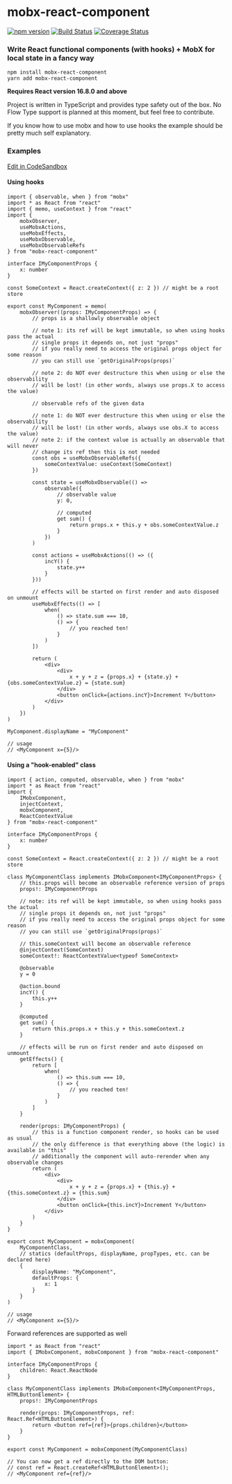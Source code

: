 # mobx-react-component <!-- omit in toc -->

[![npm version](https://badge.fury.io/js/mobx-react-component.svg)](https://badge.fury.io/js/mobx-react-component)
[![Build Status](https://travis-ci.org/xaviergonz/mobx-react-component.svg?branch=master)](https://travis-ci.org/xaviergonz/mobx-react-component)
[![Coverage Status](https://coveralls.io/repos/github/xaviergonz/mobx-react-component/badge.svg?branch=master)](https://coveralls.io/github/xaviergonz/mobx-react-component?branch=master)

### Write React functional components (with hooks) + MobX for local state in a fancy way

```
npm install mobx-react-component
yarn add mobx-react-component
```

**Requires React version 16.8.0 and above**

Project is written in TypeScript and provides type safety out of the box. No Flow Type support is planned at this moment, but feel free to contribute.

If you know how to use mobx and how to use hooks the example should be pretty much self explanatory.

### Examples

[Edit in CodeSandbox](https://stackblitz.com/edit/mobx-react-component-sample)

#### Using hooks

```tsx
import { observable, when } from "mobx"
import * as React from "react"
import { memo, useContext } from "react"
import {
    mobxObserver,
    useMobxActions,
    useMobxEffects,
    useMobxObservable,
    useMobxObservableRefs
} from "mobx-react-component"

interface IMyComponentProps {
    x: number
}

const SomeContext = React.createContext({ z: 2 }) // might be a root store

export const MyComponent = memo(
    mobxObserver((props: IMyComponentProps) => {
        // props is a shallowly observable object

        // note 1: its ref will be kept immutable, so when using hooks pass the actual
        // single props it depends on, not just "props"
        // if you really need to access the original props object for some reason
        // you can still use `getOriginalProps(props)`

        // note 2: do NOT ever destructure this when using or else the observability
        // will be lost! (in other words, always use props.X to access the value)

        // observable refs of the given data

        // note 1: do NOT ever destructure this when using or else the observability
        // will be lost! (in other words, always use obs.X to access the value)
        // note 2: if the context value is actually an observable that will never
        // change its ref then this is not needed
        const obs = useMobxObservableRefs({
            someContextValue: useContext(SomeContext)
        })

        const state = useMobxObservable(() =>
            observable({
                // observable value
                y: 0,

                // computed
                get sum() {
                    return props.x + this.y + obs.someContextValue.z
                }
            })
        )

        const actions = useMobxActions(() => ({
            incY() {
                state.y++
            }
        }))

        // effects will be started on first render and auto disposed on unmount
        useMobxEffects(() => [
            when(
                () => state.sum === 10,
                () => {
                    // you reached ten!
                }
            )
        ])

        return (
            <div>
                <div>
                    x + y + z = {props.x} + {state.y} + {obs.someContextValue.z} = {state.sum}
                </div>
                <button onClick={actions.incY}>Increment Y</button>
            </div>
        )
    })
)

MyComponent.displayName = "MyComponent"

// usage
// <MyComponent x={5}/>
```

#### Using a "hook-enabled" class

```tsx
import { action, computed, observable, when } from "mobx"
import * as React from "react"
import {
    IMobxComponent,
    injectContext,
    mobxComponent,
    ReactContextValue
} from "mobx-react-component"

interface IMyComponentProps {
    x: number
}

const SomeContext = React.createContext({ z: 2 }) // might be a root store

class MyComponentClass implements IMobxComponent<IMyComponentProps> {
    // this.props will become an observable reference version of props
    props!: IMyComponentProps

    // note: its ref will be kept immutable, so when using hooks pass the actual
    // single props it depends on, not just "props"
    // if you really need to access the original props object for some reason
    // you can still use `getOriginalProps(props)`

    // this.someContext will become an observable reference
    @injectContext(SomeContext)
    someContext!: ReactContextValue<typeof SomeContext>

    @observable
    y = 0

    @action.bound
    incY() {
        this.y++
    }

    @computed
    get sum() {
        return this.props.x + this.y + this.someContext.z
    }

    // effects will be run on first render and auto disposed on unmount
    getEffects() {
        return [
            when(
                () => this.sum === 10,
                () => {
                    // you reached ten!
                }
            )
        ]
    }

    render(props: IMyComponentProps) {
        // this is a function component render, so hooks can be used as usual
        // the only difference is that everything above (the logic) is available in "this"
        // additionally the component will auto-rerender when any observable changes
        return (
            <div>
                <div>
                    x + y + z = {props.x} + {this.y} + {this.someContext.z} = {this.sum}
                </div>
                <button onClick={this.incY}>Increment Y</button>
            </div>
        )
    }
}

export const MyComponent = mobxComponent(
    MyComponentClass,
    // statics (defaultProps, displayName, propTypes, etc. can be declared here)
    {
        displayName: "MyComponent",
        defaultProps: {
            x: 1
        }
    }
)

// usage
// <MyComponent x={5}/>
```

Forward references are supported as well

```tsx
import * as React from "react"
import { IMobxComponent, mobxComponent } from "mobx-react-component"

interface IMyComponentProps {
    children: React.ReactNode
}

class MyComponentClass implements IMobxComponent<IMyComponentProps, HTMLButtonElement> {
    props!: IMyComponentProps

    render(props: IMyComponentProps, ref: React.Ref<HTMLButtonElement>) {
        return <button ref={ref}>{props.children}</button>
    }
}

export const MyComponent = mobxComponent(MyComponentClass)

// You can now get a ref directly to the DOM button:
// const ref = React.createRef<HTMLButtonElement>();
// <MyComponent ref={ref}/>
```
